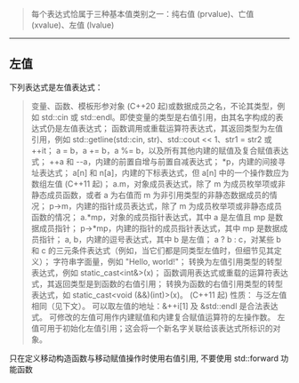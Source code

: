 > 每个表达式恰属于三种基本值类别之一：纯右值 (prvalue)、亡值 (xvalue)、左值 (lvalue)

---
## 左值
下列表达式是左值表达式：

> 变量、函数、模板形参对象 (C++20 起)或数据成员之名，不论其类型，例如 std::cin 或 std::endl。即使变量的类型是右值引用，由其名字构成的表达式仍是左值表达式；
> 函数调用或重载运算符表达式，其返回类型为左值引用，例如 std::getline(std::cin, str)、std::cout << 1、str1 = str2 或 ++it；
> a = b，a += b，a %= b，以及所有其他内建的赋值及复合赋值表达式；
> ++a 和 --a，内建的前置自增与前置自减表达式；
> *p，内建的间接寻址表达式；
> a[n] 和 n[a]，内建的下标表达式，但 a[n] 中的一个操作数应为数组左值 (C++11 起)；
> a.m，对象成员表达式，除了 m 为成员枚举项或非静态成员函数，或者 a 为右值而 m 为非引用类型的非静态数据成员的情况；
> p->m，内建的指针成员表达式，除了 m 为成员枚举项或非静态成员函数的情况；
> a.*mp，对象的成员指针表达式，其中 a 是左值且 mp 是数据成员指针；
> p->*mp，内建的指针的成员指针表达式，其中 mp 是数据成员指针；
> a, b，内建的逗号表达式，其中 b 是左值；
> a ? b : c，对某些 b 和 c 的三元条件表达式（例如，当它们都是同类型左值时，但细节见其定义）；
> 字符串字面量，例如 "Hello, world!"；
> 转换为左值引用类型的转型表达式，例如 static_cast<int&>(x)；
> 函数调用表达式或重载的运算符表达式，其返回类型是到函数的右值引用；
> 转换为函数的右值引用类型的转型表达式，如 static_cast<void (&&)(int)>(x)。
> (C++11 起)
性质：
与泛左值相同（见下文）。
可以取左值的地址：&++i[1] 及 &std::endl 是合法表达式。
可修改的左值可用作内建赋值和内建复合赋值运算符的左操作数。
左值可用于初始化左值引用；这会将一个新名字关联给该表达式所标识的对象。

只在定义移动构造函数与移动赋值操作时使用右值引用, 不要使用 std::forward 功能函数
